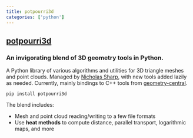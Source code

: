 ```yaml
---
title: potpourri3d
categories: ['python']
---
```

## [potpourri3d](https://github.com/nmwsharp/potpourri3d)

### An invigorating blend of 3D geometry tools in Python.


A Python library of various algorithms and utilities for 3D triangle meshes and point clouds. Managed by [Nicholas Sharp](https://nmwsharp.com), with new tools added lazily as needed. Currently, mainly bindings to C++ tools from [geometry-central](http://geometry-central.net/).

`pip install potpourri3d`

The blend includes:
- Mesh and point cloud reading/writing to a few file formats
- Use **heat methods** to compute distance, parallel transport, logarithmic maps, and more

